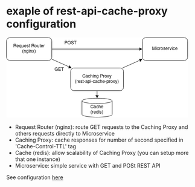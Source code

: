 # exaple of rest-api-cache-proxy configuration
![Screenshot](draw.png)

- Request Router (nginx): route GET requests to the Caching Proxy and others requests directly to Microservice
- Caching Proxy: cache responses for number of second specified in 'Cache-Control-TTL' tag 
- Cache (redis): allow scalability of Caching Proxy (you can setup more that one instance)
- Microservice: simple service with GET and POSt REST API

See configuration [here](docker-compose.yml)